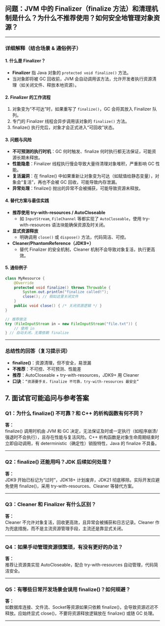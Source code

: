 ## 问题：JVM 中的 Finalizer（finalize 方法）和清理机制是什么？为什么不推荐使用？如何安全地管理对象资源？

---

### 详细解释（结合场景 & 通俗例子）

#### 1. 什么是 Finalizer？
- **Finalizer** 指 Java 对象的 `protected void finalize()` 方法。
- 当对象即将被 GC 回收前，JVM 会自动调用该方法，允许开发者执行资源清理（如关闭文件、释放本地资源）。

#### 2. Finalizer 的工作流程
1. 对象变为“不可达”时，如果重写了 `finalize()`，GC 会将其放入 Finalizer 队列。
2. 专门的 Finalizer 线程会异步调用该对象的 `finalize()` 方法。
3. finalize() 执行完后，对象才会正式进入“可回收”状态。

#### 3. 问题与风险
- **不可预测的执行时机**：GC 何时触发、finalize 何时执行都无法保证，可能资源长期未释放。
- **性能隐患**：Finalizer 线程执行慢会导致大量待清理对象堆积，严重影响 GC 性能。
- **复活漏洞**：在 finalize() 中如果重新让对象变为可达（如赋值给静态变量），对象会“复活”，再也不会被 GC 回收，可能导致内存泄漏。
- **异常处理**：finalize() 抛出的异常不会被捕获，可能导致资源未释放。

#### 4. 替代方案与最佳实践
- **推荐使用 try-with-resources / AutoCloseable**
  - 如 `InputStream`, `FileChannel` 等都实现了 `AutoCloseable`，使用 try-with-resources 语法块能确保资源及时关闭。
- **显式资源释放**
  - 明确调用 `close()` 或 `dispose()` 方法，代码简洁、可控。
- **Cleaner/PhantomReference（JDK9+）**
  - 替代 Finalizer 的安全机制，Cleaner 机制不会导致对象复活，执行更高效。

#### 5. 通俗例子
```java
class MyResource {
    @Override
    protected void finalize() throws Throwable {
        System.out.println("finalize called!");
        close(); // 假如这里关闭文件
    }
    public void close() { /* 关闭资源逻辑 */ }
}

// 推荐做法
try (FileInputStream in = new FileInputStream("file.txt")) {
    // 使用 in
} // 自动关闭，无需依赖 finalize
```

---

### 总结性的回答（复习提示词）

- **finalize()**：资源清理，但不安全，易泄漏
- **不推荐**：不可控、不可预测、性能差
- **推荐**：AutoCloseable + try-with-resources，JDK9+ 用 Cleaner
- **口诀**：`“资源要手关，finalize 不可靠，try-with-resources 最安全”`



## 7. 面试官可能追问与参考答案

### Q1：为什么 finalize() 不可靠？和 C++ 的析构函数有何不同？
**答：**  
finalize() 调用时机由 JVM 和 GC 决定，无法保证及时或一定执行（如程序崩溃/强退时不会执行），且存在性能与复活风险。C++ 析构函数是对象生命周期结束时立即自动调用，有 deterministic（确定性）销毁特性，Java 的 finalize 不具备。

---

### Q2：finalize() 还能用吗？JDK 后续如何处理？
**答：**  
JDK9 开始已标记为“过时”，JDK18+ 计划废弃，JDK21 彻底移除。实际开发应避免使用 finalize()，采用 try-with-resources、Cleaner 等替代方案。

---

### Q3：Cleaner 和 Finalizer 有什么区别？
**答：**  
Cleaner 不允许对象复活，回收更高效，且异常会被捕获和日志记录。Cleaner 作为兜底措施，而不是主流资源管理手段，主流还是靠显式关闭。

---

### Q4：如果手动管理资源很繁琐，有没有更好的办法？
**答：**  
推荐让资源类实现 AutoCloseable，配合 try-with-resources 自动管理，代码简洁安全。

---

### Q5：有哪些日常开发场景会误用 finalize()？如何规避？
**答：**  
如数据库连接、文件流、Socket等资源如果只依赖 finalize()，会导致资源迟迟不释放。应始终显式 close()，不要将资源释放逻辑放在 finalize() 或随 GC 处理。

---